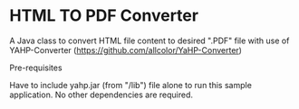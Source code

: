 # HTML TO PDF Converter

A Java class to convert HTML file content to desired ".PDF" file with use of YAHP-Converter (https://github.com/allcolor/YaHP-Converter)

Pre-requisites 

Have to include yahp.jar (from "/lib") file alone to run this sample application. No other dependencies are required.
